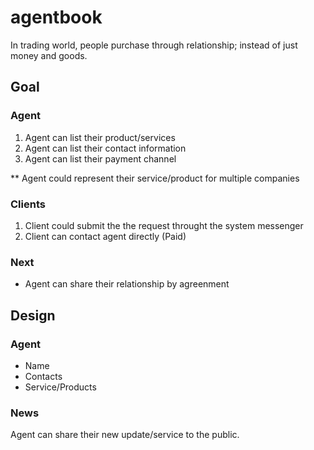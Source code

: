 # agentbook
In trading world, people purchase through relationship; instead of just money and goods.

## Goal

### Agent
1. Agent can list their product/services
2. Agent can list their contact information
3. Agent can list their payment channel

\*\* Agent could represent their service/product for multiple companies

### Clients
1. Client could submit the the request throught the system messenger
2. Client can contact agent directly (Paid)

### Next
- Agent can share their relationship by agreenment

## Design

### Agent
- Name
- Contacts
- Service/Products

### News
Agent can share their new update/service to the public.
